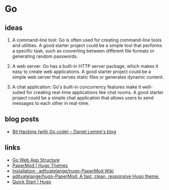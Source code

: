# Go

## ideas

1. A command-line tool: Go is often used for creating command-line tools and utilities. A good starter project could be a simple tool that performs a specific task, such as converting between different file formats or generating random passwords.

2. A web server: Go has a built-in HTTP server package, which makes it easy to create web applications. A good starter project could be a simple web server that serves static files or generates dynamic content.

3. A chat application: Go's built-in concurrency features make it well-suited for creating real-time applications like chat rooms. A good starter project could be a simple chat application that allows users to send messages to each other in real-time.

## blog posts

- [Bit Hacking (with Go code) – Daniel Lemire's blog](https://lemire.me/blog/2023/02/07/bit-hacking-with-go-code/)

## links

- [Go Web App Structure](https://chat.openai.com/c/cee00afd-62f5-4e10-9ffc-2723a4e9ad07)
- [PaperMod | Hugo Themes](https://themes.gohugo.io/themes/hugo-papermod/)
- [Installation · adityatelange/hugo-PaperMod Wiki](https://github.com/adityatelange/hugo-PaperMod/wiki/Installation)
- [adityatelange/hugo-PaperMod: A fast, clean, responsive Hugo theme.](https://github.com/adityatelange/hugo-PaperMod)
- [Quick Start | Hugo](https://gohugo.io/getting-started/quick-start/)
